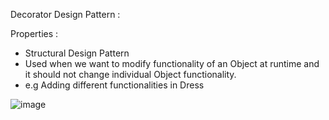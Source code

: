 Decorator Design Pattern :

Properties :

- Structural Design Pattern
- Used when we want to modify functionality of an Object at runtime and it should not change individual Object functionality.
- e.g Adding different functionalities in Dress

![image](https://user-images.githubusercontent.com/23376002/177186357-d9c162ed-abc1-4d0d-8424-81b7ca014320.png)




